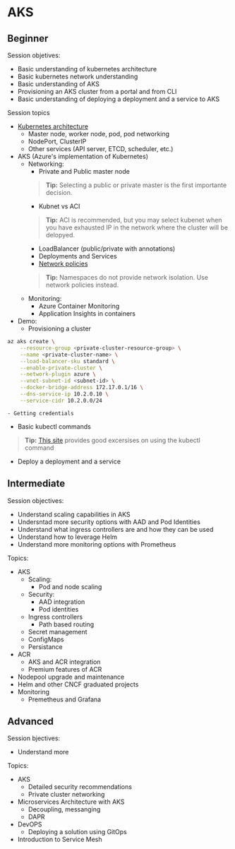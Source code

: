 # AKS

## Beginner

Session objetives:
- Basic understanding of kubernetes architecture
- Basic kubernetes network understanding
- Basic understanding of AKS
- Provisioning an AKS cluster from a portal and from CLI
- Basic understanding of deploying a deployment and a service to AKS

Session topics

- [Kubernetes architecture](https://docs.microsoft.com/en-us/azure/aks/concepts-clusters-workloads)
  - Master node, worker node, pod, pod networking
  - NodePort, ClusterIP
  - Other services (API server, ETCD, scheduler, etc.)
- AKS (Azure's implementation of Kubernetes)
  - Networking: 
    - Private and Public master node
    > **Tip:** Selecting a public or private master is the first importante decision.
    - Kubnet vs ACI
    > **Tip:** ACI is recommended, but you may select kubenet when you have exhausted IP in the network where the cluster will be delopyed. 
    - LoadBalancer (public/private with annotations)
    - Deployments and Services    
    - [Network policies](https://docs.microsoft.com/en-us/azure/aks/use-network-policies)
    > **Tip:** Namespaces do not provide network isolation. Use network policies instead.
  - Monitoring:
    - Azure Container Monitoring
    - Application Insights in containers
- Demo:
  - Provisioning a cluster
```bash
az aks create \
    --resource-group <private-cluster-resource-group> \
    --name <private-cluster-name> \
    --load-balancer-sku standard \
    --enable-private-cluster \
    --network-plugin azure \
    --vnet-subnet-id <subnet-id> \
    --docker-bridge-address 172.17.0.1/16 \
    --dns-service-ip 10.2.0.10 \
    --service-cidr 10.2.0.0/24 
```
    - Getting credentials
  - Basic kubectl commands
  > **Tip:** [This site](https://github.com/dgkanatsios/CKAD-exercises) provides good excersises on using the kubectl command
  - Deploy a deployment and a service

## Intermediate

Session objectives:

- Understand scaling capabilities in AKS
- Undersntad more security options with AAD and Pod Identities
- Understand what ingress controllers are and how they can be used
- Understand how to leverage Helm
- Understand more monitoring options with Prometheus


Topics:

- AKS
  - Scaling:
    - Pod and node scaling 
  - Security: 
    - AAD integration
    - Pod identities
  - Ingress controllers
    - Path based routing
  - Secret management
  - ConfigMaps
  - Persistance
- ACR
  - AKS and ACR integration
  - Premium features of ACR
- Nodepool upgrade and maintenance
- Helm and other CNCF graduated projects
- Monitoring
  - Premetheus and Grafana


## Advanced

Session bjectives:

- Understand more 

Topics:

- AKS
  - Detailed security recommendations
  - Private cluster networking
- Microservices Architecture with AKS
  - Decoupling, messanging
  - DAPR
- DevOPS
  - Deploying a solution using GitOps
- Introduction to Service Mesh
